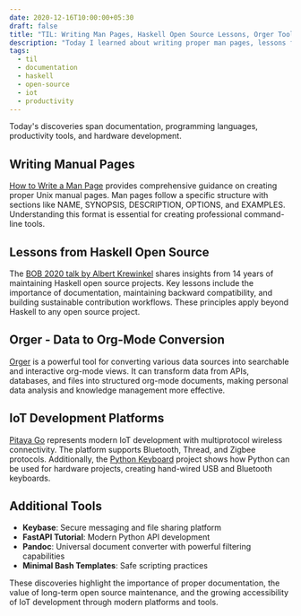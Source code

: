 ```yaml
---
date: 2020-12-16T10:00:00+05:30
draft: false
title: "TIL: Writing Man Pages, Haskell Open Source Lessons, Orger Tool, and IoT Development Platforms"
description: "Today I learned about writing proper man pages, lessons from 14 years of Haskell open source development, the Orger tool for converting data to org-mode, and modern IoT development platforms."
tags:
  - til
  - documentation
  - haskell
  - open-source
  - iot
  - productivity
---
```


Today's discoveries span documentation, programming languages, productivity tools, and hardware development.

## Writing Manual Pages

[How to Write a Man Page](https://babbage.cs.qc.cuny.edu/courses/cs701/Handouts/man_pages.html) provides comprehensive guidance on creating proper Unix manual pages. Man pages follow a specific structure with sections like NAME, SYNOPSIS, DESCRIPTION, OPTIONS, and EXAMPLES. Understanding this format is essential for creating professional command-line tools.

## Lessons from Haskell Open Source

The [BOB 2020 talk by Albert Krewinkel](https://youtu.be/JpNEIpLtCHs) shares insights from 14 years of maintaining Haskell open source projects. Key lessons include the importance of documentation, maintaining backward compatibility, and building sustainable contribution workflows. These principles apply beyond Haskell to any open source project.

## Orger - Data to Org-Mode Conversion

[Orger](https://github.com/karlicoss/orger) is a powerful tool for converting various data sources into searchable and interactive org-mode views. It can transform data from APIs, databases, and files into structured org-mode documents, making personal data analysis and knowledge management more effective.

## IoT Development Platforms

[Pitaya Go](https://github.com/makerdiary/pitaya-go) represents modern IoT development with multiprotocol wireless connectivity. The platform supports Bluetooth, Thread, and Zigbee protocols. Additionally, the [Python Keyboard](https://github.com/makerdiary/python-keyboard) project shows how Python can be used for hardware projects, creating hand-wired USB and Bluetooth keyboards.

## Additional Tools

- **Keybase**: Secure messaging and file sharing platform
- **FastAPI Tutorial**: Modern Python API development
- **Pandoc**: Universal document converter with powerful filtering capabilities
- **Minimal Bash Templates**: Safe scripting practices

These discoveries highlight the importance of proper documentation, the value of long-term open source maintenance, and the growing accessibility of IoT development through modern platforms and tools.